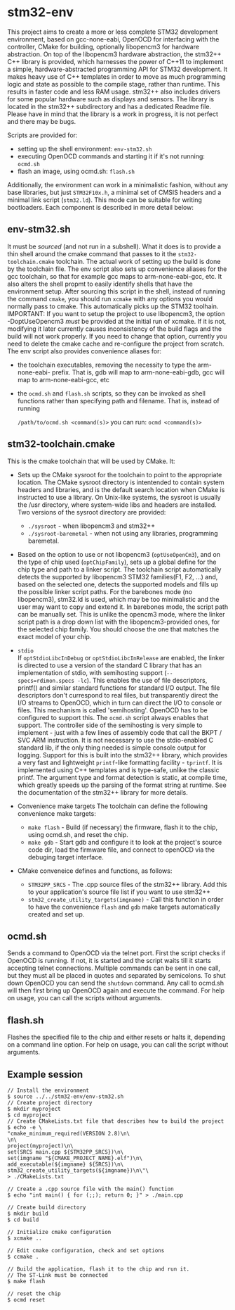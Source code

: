# stm32-env

This project aims to create a more or less complete STM32 development environment,
based on gcc-none-eabi, OpenOCD for interfacing with the controller,
CMake for building, optionally libopencm3 for hardware abstraction. On top of
the libopencm3 hardware abstraction, the stm32++ C++ library is provided,
which harnesses the power of C++11 to implement a simple, hardware-abstracted
programming API for STM32 development. It makes heavy use of C++ templates in
order to move as much programming logic and state as possible to the compile stage,
rather than runtime. This results in faster code and less RAM usage. stm32++
also includes drivers for some popular hardware such as displays and sensors.
The library is located in the stm32++ subdirectory and has a dedicated Readme file.
Please have in mind that the library is a work in progress, it is not perfect and
there may be bugs.

Scripts are provided for:
 - setting up the shell environment: `env-stm32.sh`
 - executing OpenOCD commands and starting it if it's not running: `ocmd.sh`
 - flash an image, using ocmd.sh: `flash.sh`

Additionally, the environment can work in a minimalistic fashion, without
any base libraries, but just `STM32F10x.h`, a minimal set of CMSIS headers and a minimal
link script (`stm32.ld`). This mode can be suitable for writing bootloaders.
Each component is described in more detail below:

## env-stm32.sh

It must be _sourced_ (and not run in a subshell). What it does is to provide a
 thin shell around the cmake command that passes to it the `stm32-toolchain.cmake`
 toolchain. The actual work of setting up the build is done by the toolchain file.
 The env script also sets up convenience aliases for the gcc toolchain, so that for
 example gcc maps to arm-none-eabi-gcc, etc. It also alters the shell propmt to easily
 identify shells that have the environment setup.
 After sourcing this script in the shell, instead of running the command `cmake`,
 you should run `xcmake` with any options you would normally pass to cmake.
 This automatically picks up the STM32 toolhain.
 IMPORTANT: If you want to setup the project to use libopencm3, the option -DoptUseOpencm3
 *must* be provided at the initial run of xcmake. If it is not, modifying it later
 currently causes inconsistency of the build flags and the build will not work
 properly. If you need to change that option, currently you need to delete the
 cmake cache and re-configure the project from scratch.
 The env script also provides convenience aliases for:
  - the toolchain executables, removing the necessity to type the arm-none-eabi- prefix.
    That is, gdb will map to arm-none-eabi-gdb, gcc will map to arm-none-eabi-gcc, etc
  - the `ocmd.sh` and `flash.sh` scripts, so they can be invoked as shell functions rather
    than specifying path and filename. That is, instead of running
 
    `/path/to/ocmd.sh <command(s)>`
    you can run:
    `ocmd <command(s)>`
 
## stm32-toolchain.cmake
This is the cmake toolchain that will be used by CMake. It:

- Sets up the CMake sysroot for the toolchain to point to the appropriate location.
The CMake sysroot directory is intentended to contain system headers and libraries,
and is the default search location when CMake is instructed to use a library.
On Unix-like systems, the sysroot is usually the /usr directory, where system-wide
libs and headers are installed.
    Two versions of the sysroot directory are provided:
    - `./sysroot` - when libopencm3 and stm32++
    - `./sysroot-baremetal` - when not using any libraries, programming baremetal.

- Based on the option to use or not libopencm3 (`optUseOpenCm3`), and on the type
 of chip used (`optChipFamily`), sets up a global define for the chip type and
 path to a linker script. The toolchain script automatically detects the supported
 by libopencm3 STM32 families(F1, F2, ...) and, based on the selected one, detects
 the supported models and fills up the possible linker script paths. 
 For the barebones mode (no libopencm3), stm32.ld is used, which may be too
 minimalistic and the user may want to copy and extend it. In barebones mode, the
 script path can be manually set. This is unlike the opencm3 mode, where the linker
 script path is a drop down list with the libopencm3-provided ones, for the selected
 chip family. You should choose the one that matches the exact model of your chip.

- `stdio`  
If `optStdioLibcInDebug` or `optStdioLibcInRelease` are enabled, the linker
 is directed to use a version of the standard C library that has an implementation
 of stdio, with semihosting support (`--specs=rdimon.specs -lc`). This enables the
 use of file descriptors, printf() and similar standard functions for standard I/O
 output. The file descriptors don't currespond to real files, but transparently direct
 the I/O streams to OpenOCD, which in turn can direct the I/O to console or files.
 This mechanism is called 'semihosting'. OpenOCD has to be configured to support this.
 The `ocmd.sh` script always enables that support. The controller side of the semihosting
 is very simple to implement - just with a few lines of assembly code that call the
 BKPT / SVC ARM instruction. It is not necessary to use the stdio-enabled C
 standard lib, if the only thing needed is simple console output for logging.
 Support for this is built into the stm32++ library, which provides a very fast and
 lightweight `printf`-like formatting facility - `tprintf`. It is implemented
 using C++ templates and is type-safe, unlike the classic printf. The argument type
 and format detection is static, at compile time, which greatly speeds up
 the parsing of the format string at runtime. See the documentation of the stm32++
 library for more details.
- Convenience make targets
The toolchain can define the following convenience make targets:
    - `make flash` - Build (if necessary) the firmware, flash it to the chip, using
    ocmd.sh, and reset the chip.
    - `make gdb` - Start gdb and configure it to look at the project's source code dir,
    load the firmware file, and connect to openOCD via the debuging target interface.

- CMake conveneice defines and functions, as follows:
  - `STM32PP_SRCS` - The .cpp source files of the stm32++ library. Add this to
  your application's source file list if you want to use stm32++
  - `stm32_create_utility_targets(imgname)` - Call this function in order to have
  the convenience `flash` and `gdb` make targets automatically created and set up.

## ocmd.sh
Sends a command to OpenOCD via the telnet port. First the script checks if 
 OpenOCD is running. If not, it is started and the script waits till it starts
 accepting telnet connections. Multiple commands can be sent in one call, but they
 must all be placed in quotes and separated by semicolons.
 To shut down OpenOCD you can send the `shutdown` command. Any call to ocmd.sh will
 then first bring up OpenOCD again and execute the command. For help on usage,
 you can call the scripts without arguments.

## flash.sh
Flashes the specified file to the chip and either resets or halts it, depending on
a command line option. For help on usage, you can call the script without arguments.

## Example session

```
// Install the environment
$ source ../../stm32-env/env-stm32.sh
// Create project directory
$ mkdir myproject
$ cd myproject
// Create CMakeLists.txt file that describes how to build the project
$ echo -e \
"cmake_minimum_required(VERSION 2.8)\n\
\n\
project(myproject)\n\
set(SRCS main.cpp ${STM32PP_SRCS})\n\
set(imgname "${CMAKE_PROJECT_NAME}.elf")\n\
add_executable(${imgname} ${SRCS})\n\
stm32_create_utility_targets(${imgname})\n\"\
> ./CMakeLists.txt

// Create a .cpp source file with the main() function
$ echo "int main() { for (;;); return 0; }" > ./main.cpp

// Create build directory
$ mkdir build
$ cd build

// Initialize cmake configuration
$ xcmake ..

// Edit cmake configuration, check and set options
$ ccmake .

// Build the application, flash it to the chip and run it.
// The ST-Link must be connected
$ make flash

// reset the chip
$ ocmd reset
```
